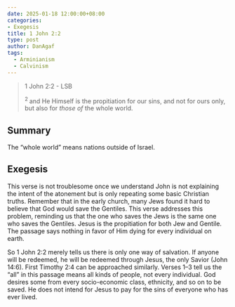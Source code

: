 ```yaml
---
date: 2025-01-18 12:00:00+08:00
categories:
- Exegesis
title: 1 John 2:2
type: post
author: DanAgaf
tags:
  - Arminianism
  - Calvinism
---
```


>  1 John 2:2 - LSB
>
> <sup> 2 </sup>and He Himself is the propitiation for our sins, and not for ours only, but also for <i>those of </i>the whole world.

## Summary

The “whole world” means nations outside of Israel.

## Exegesis

This verse is not troublesome once we understand John is not explaining the intent of the atonement but is only repeating some basic Christian truths. Remember that in the early church, many Jews found it hard to believe that God would save the Gentiles. This verse addresses this problem, reminding us that the one who saves the Jews is the same one who saves the Gentiles. Jesus is the propitiation for both Jew and Gentile. The passage says nothing in favor of Him dying for every individual on earth.

So 1 John 2:2 merely tells us there is only one way of salvation. If anyone will be redeemed, he will be redeemed through Jesus, the only Savior (John 14:6). First Timothy 2:4 can be approached similarly. Verses 1–3 tell us the “all” in this passage means all kinds of people, not every individual. God desires some from every socio-economic class, ethnicity, and so on to be saved. He does not intend for Jesus to pay for the sins of everyone who has ever lived.